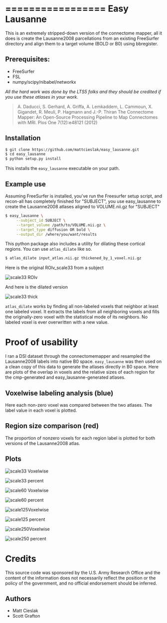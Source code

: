 =================
Easy Lausanne
=================

This is an extremely stripped-down version of the connectome mapper,
all it does is create the Lausanne2008 parcellations from an 
existing FreeSurfer directory and align them to a target volume (BOLD or B0)
using bbregister. 

Prerequisites:
---------------
 * FreeSurfer
 * FSL
 * numpy/scipy/nibabel/networkx

*All the hard work was done by the LTS5 folks and they 
should be credited if you use these atlases in your work.*

> A. Daducci, S. Gerhard, A. Griffa, A. Lemkaddem, L. Cammoun, X. Gigandet, 
> R. Meuli, P. Hagmann and J.-P. Thiran The Connectome Mapper: An Open-Source 
> Processing Pipeline to Map Connectomes with MRI. Plos One 7(12):e48121 (2012)

Installation
--------------

```bash
$ git clone https://github.com/mattcieslak/easy_lausanne.git
$ cd easy_lausanne
$ python setup.py install
```
This installs the ``easy_lausanne`` executable on your path. 

Example use
--------------

Assuming FreeSurfer is installed, you've run the Freesurfer setup script,
and recon-all has completely finished for "SUBJECT",
you use easy_lausanne to create the Lausanne2008 atlases aligned to 
VOLUME.nii.gz for "SUBJECT"

```bash
$ easy_lausanne \
     --subject_id SUBJECT \
     --target_volume /path/to/VOLUME.nii.gz \
     --target_type diffusion OR bold \
     --output_dir /where/you/want/results
```

This python package also includes a utility for dilating these cortical
regions. You can use ``atlas_dilate`` like so.

```bash
$ atlas_dilate input_atlas.nii.gz thickened_by_1_voxel.nii.gz
```

Here is the original ROIv_scale33 from a subject

![scale33 ROIv](doc/ROIv_scale33.png)

And here is the dilated version

![scale33 thick](doc/thick1_scale33.png)

``atlas_dilate`` works by finding all non-labeled voxels that neighbor at
least one labeled voxel.  It extracts the labels from all neighboring voxels
and fills the originally-zero voxel with the statistical mode of its neighbors.
No labeled voxel is ever overwritten with a new value.

Proof of usability
===================

I ran a DSI dataset through the connectomemapper and resampled the Lausanne2008
labels into native B0 space.  ``easy_lausanne`` was then used on a clean copy of
this data to generate the atlases directly in B0 space.  Here are plots of 
the overlap in voxels and the relative sizes of each region for the cmp-generated
and easy_lausanne-generated atlases.

Voxelwise labeling analysis (blue)
---------------------------------
Here each non-zero voxel was compared between the two atlases. The label value
in each voxel is plotted.

Region size comparison (red)
-------------------------------
The proportion of nonzero voxels for each region label is plotted for both versions 
of the Lausanne2008 atlas.

Plots
--------

![scale33 Voxelwise](doc/scale33.voxelwise_corr.png)

![scale33 percent](doc/scale33.region_percentage.png)

![scale60 Voxelwise](doc/scale60.voxelwise_corr.png)

![scale60 percent](doc/scale60.region_percentage.png)

![scale125Voxelwise](doc/scale125.voxelwise_corr.png)

![scale125 percent](doc/scale125.region_percentage.png)

![scale250Voxelwise](doc/scale250.voxelwise_corr.png)

![scale250 percent](doc/scale250.region_percentage.png)

Credits
========
This source code was sponsored by the U.S. Army Research Office and the 
content of the information does not necessarily reflect the position or
the policy of the government, and no official endorsement should be inferred.

Authors
-------

 * Matt Cieslak
 * Scott Grafton
